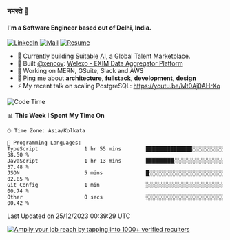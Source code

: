 ### नमस्ते 🙏

#### I'm a Software Engineer based out of Delhi, India.

[![LinkedIn](https://img.shields.io/badge/linkedin-%230077B5.svg)](https://linkedin.com/in/sambhav2612)
[![Mail](https://img.shields.io/badge/gmail-D14836)](mailto:sambhavjain2612@gmail.com)
[![Resume](https://img.shields.io/badge/resume-%23#FFFF00.svg)](https://mega.nz/file/IjA3yaoB#BFfQg1-aKva0piAd_wWs8Hf5dlnYRQ2ZkwtYwNMzBhA)

- 🏢 Currently building [Suitable AI](https://suitable.ai), a Global Talent Marketplace.
- 💅 Built [@xencov](https://github.com/xencov): [Welexo - EXIM Data Aggregator Platform](https://welexo.com)
- 🌱 Working on MERN, GSuite, Slack and AWS
- 💬 Ping me about **architecture**, **fullstack**, **development**, **design**
- ⚡️ My recent talk on scaling PostgreSQL: https://youtu.be/Mt0Aj0AHrXo

<!--START_SECTION:waka-->
![Code Time](http://img.shields.io/badge/Code%20Time-3%2C829%20hrs%2051%20mins-blue)

📊 **This Week I Spent My Time On** 

```text
🕑︎ Time Zone: Asia/Kolkata

💬 Programming Languages: 
TypeScript               1 hr 55 mins        ███████████████░░░░░░░░░░   58.50 % 
JavaScript               1 hr 13 mins        █████████░░░░░░░░░░░░░░░░   37.48 % 
JSON                     5 mins              █░░░░░░░░░░░░░░░░░░░░░░░░   02.85 % 
Git Config               1 min               ░░░░░░░░░░░░░░░░░░░░░░░░░   00.74 % 
Other                    0 secs              ░░░░░░░░░░░░░░░░░░░░░░░░░   00.42 % 
```


 Last Updated on 25/12/2023 00:39:29 UTC
<!--END_SECTION:waka-->

[![Ampliy your job reach by tapping into 1000+ verified recuiters](https://user-images.githubusercontent.com/19583619/212717528-45b497fd-e886-4452-90fe-93829667bd63.png)](https://suitable.ai)


